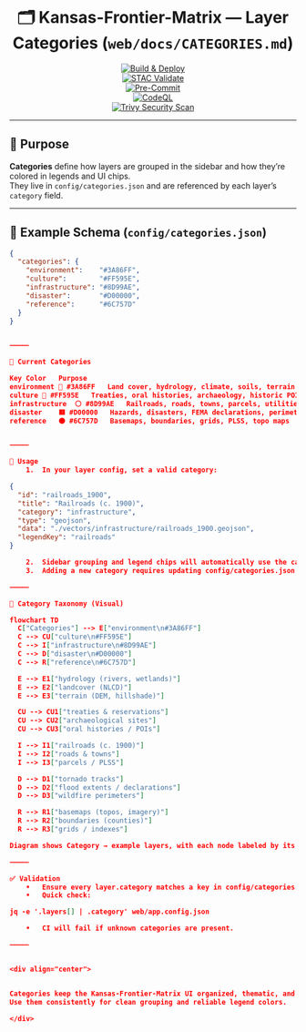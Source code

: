 <div align="center">

# 🗂 Kansas-Frontier-Matrix — Layer Categories (`web/docs/CATEGORIES.md`)

[![Build & Deploy](https://github.com/bartytime4life/Kansas-Frontier-Matrix/actions/workflows/site.yml/badge.svg)](../../.github/workflows/site.yml)  
[![STAC Validate](https://github.com/bartytime4life/Kansas-Frontier-Matrix/actions/workflows/stac-validate.yml/badge.svg)](../../.github/workflows/stac-validate.yml)  
[![Pre-Commit](https://github.com/bartytime4life/Kansas-Frontier-Matrix/actions/workflows/pre-commit.yml/badge.svg)](../../.github/workflows/pre-commit.yml)  
[![CodeQL](https://github.com/bartytime4life/Kansas-Frontier-Matrix/actions/workflows/codeql.yml/badge.svg)](../../.github/workflows/codeql.yml)  
[![Trivy Security Scan](https://github.com/bartytime4life/Kansas-Frontier-Matrix/actions/workflows/trivy.yml/badge.svg)](../../.github/workflows/trivy.yml)

</div>

---

## 📖 Purpose

**Categories** define how layers are grouped in the sidebar and how they’re colored in legends and UI chips.  
They live in `config/categories.json` and are referenced by each layer’s `category` field.

---

## 📂 Example Schema (`config/categories.json`)

```json
{
  "categories": {
    "environment":    "#3A86FF",
    "culture":        "#FF595E",
    "infrastructure": "#8D99AE",
    "disaster":       "#D00000",
    "reference":      "#6C757D"
  }
}


⸻

🎨 Current Categories

Key	Color	Purpose
environment	🔵 #3A86FF	Land cover, hydrology, climate, soils, terrain
culture	🔴 #FF595E	Treaties, oral histories, archaeology, historic POIs
infrastructure	⚪ #8D99AE	Railroads, roads, towns, parcels, utilities
disaster	🟥 #D00000	Hazards, disasters, FEMA declarations, perimeters
reference	⚫ #6C757D	Basemaps, boundaries, grids, PLSS, topo maps


⸻

🧩 Usage
	1.	In your layer config, set a valid category:

{
  "id": "railroads_1900",
  "title": "Railroads (c. 1900)",
  "category": "infrastructure",
  "type": "geojson",
  "data": "./vectors/infrastructure/railroads_1900.geojson",
  "legendKey": "railroads"
}

	2.	Sidebar grouping and legend chips will automatically use the category color.
	3.	Adding a new category requires updating config/categories.json and ensuring any style tokens (if used) in style.css are aligned.

⸻

🌳 Category Taxonomy (Visual)

flowchart TD
  C["Categories"] --> E["environment\n#3A86FF"]
  C --> CU["culture\n#FF595E"]
  C --> I["infrastructure\n#8D99AE"]
  C --> D["disaster\n#D00000"]
  C --> R["reference\n#6C757D"]

  E --> E1["hydrology (rivers, wetlands)"]
  E --> E2["landcover (NLCD)"]
  E --> E3["terrain (DEM, hillshade)"]

  CU --> CU1["treaties & reservations"]
  CU --> CU2["archaeological sites"]
  CU --> CU3["oral histories / POIs"]

  I --> I1["railroads (c. 1900)"]
  I --> I2["roads & towns"]
  I --> I3["parcels / PLSS"]

  D --> D1["tornado tracks"]
  D --> D2["flood extents / declarations"]
  D --> D3["wildfire perimeters"]

  R --> R1["basemaps (topos, imagery)"]
  R --> R2["boundaries (counties)"]
  R --> R3["grids / indexes"]

Diagram shows Category → example layers, with each node labeled by its legend color.

⸻

✅ Validation
	•	Ensure every layer.category matches a key in config/categories.json.
	•	Quick check:

jq -e '.layers[] | .category' web/app.config.json

	•	CI will fail if unknown categories are present.

⸻


<div align="center">


Categories keep the Kansas-Frontier-Matrix UI organized, thematic, and accessible.
Use them consistently for clean grouping and reliable legend colors.

</div>
```
